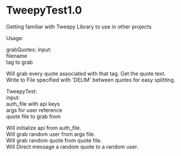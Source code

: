 # TweepyTest1.0
Getting familiar with Tweepy Library to use in other projects


Usage:

grabQuotes:
input:  
filename  
tag to grab  
  
Will grab every quote associated with that tag. Get the quote text.    
Write to File specified with 'DELIM' between quotes for easy splitting.  
  
TweepyTest:  
input:  
 auth_file with api keys  
  args for user reference  
  quote file to grab from  
         
Will initialize api from auth_file.  
Will grab random user from args file.  
Will grab random quote from quote file.  
Will Direct message a random quote to a random user.  
